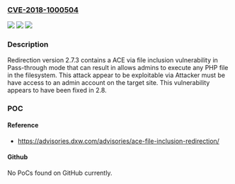 ### [CVE-2018-1000504](https://cve.mitre.org/cgi-bin/cvename.cgi?name=CVE-2018-1000504)
![](https://img.shields.io/static/v1?label=Product&message=n%2Fa&color=blue)
![](https://img.shields.io/static/v1?label=Version&message=n%2Fa&color=blue)
![](https://img.shields.io/static/v1?label=Vulnerability&message=n%2Fa&color=brighgreen)

### Description

Redirection version 2.7.3 contains a ACE via file inclusion vulnerability in Pass-through mode that can result in allows admins to execute any PHP file in the filesystem. This attack appear to be exploitable via Attacker must be have access to an admin account on the target site. This vulnerability appears to have been fixed in 2.8.

### POC

#### Reference
- https://advisories.dxw.com/advisories/ace-file-inclusion-redirection/

#### Github
No PoCs found on GitHub currently.

